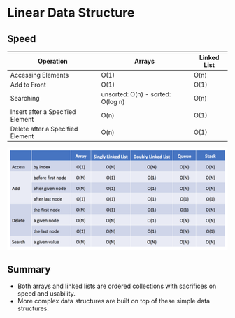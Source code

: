 # Linear Data Structure

## Speed

| Operation                        | Arrays                            | Linked List |
| -------------------------------- | --------------------------------- | ----------- |
| Accessing Elements               | O(1)                              | O(n)        |
| Add to Front                     | O(1)                              | O(1)        |
| Searching                        | unsorted: O(n) - sorted: O(log n) | O(n)        |
| Insert after a Specified Element | O(n)                              | O(1)        |
| Delete after a Specified Element | O(n)                              | O(1)        |

![image](./time-complexity-comparison.png)

## Summary

-   Both arrays and linked lists are ordered collections with sacrifices on speed and usability.
-   More complex data structures are built on top of these simple data structures.
